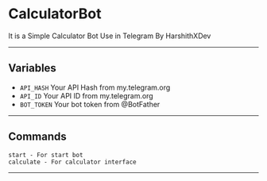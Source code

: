 # CalculatorBot
It is a Simple Calculator Bot Use in Telegram By HarshithXDev


---

## Variables

- `API_HASH` Your API Hash from my.telegram.org
- `API_ID` Your API ID from my.telegram.org
- `BOT_TOKEN` Your bot token from @BotFather

---

## Commands

```
start - For start bot
calculate - For calculator interface
```

---
